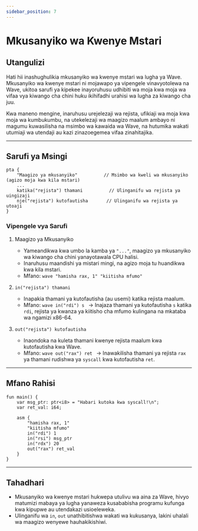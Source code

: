 ```yaml
---
sidebar_position: 7
---
```


# Mkusanyiko wa Kwenye Mstari

## Utangulizi

Hati hii inashughulikia mkusanyiko wa kwenye mstari wa lugha ya Wave.
Mkusanyiko wa kwenye mstari ni mojawapo ya vipengele vinavyotolewa na Wave, ukitoa sarufi ya kipekee inayoruhusu udhibiti wa moja kwa moja wa vifaa vya kiwango cha chini huku ikihifadhi urahisi wa lugha za kiwango cha juu.

Kwa maneno mengine, inaruhusu urejelezaji wa rejista, ufikiaji wa moja kwa moja wa kumbukumbu, na utekelezaji wa maagizo maalum ambayo ni magumu kuwasilisha na msimbo wa kawaida wa Wave, na hutumika wakati utumiaji wa utendaji au kazi zinazoegemea vifaa zinahitajika.

---

## Sarufi ya Msingi

```wave
pta {
    "Maagizo ya mkusanyiko"          // Msimbo wa kweli wa mkusanyiko (agizo moja kwa kila mstari)
    ...
    katika("rejista") thamani          // Ulinganifu wa rejista ya uingizaji
    nje("rejista") kutofautisha       // Ulinganifu wa rejista ya utoaji
}
```

### Vipengele vya Sarufi

1. Maagizo ya Mkusanyiko
    - Yameandikwa kwa umbo la kamba ya `"..."`, maagizo ya mkusanyiko wa kiwango cha chini yanayotawala CPU halisi.
    - Inaruhusu maandishi ya mistari mingi, na agizo moja tu huandikwa kwa kila mstari.
    - Mfano:
           ```wave
           "hamisha rax, 1"
           "kiitisha mfumo"
           ```

2. `in("rejista") thamani`
    - Inapakia thamani ya kutofautisha (au usemi) katika rejista maalum.
    - Mfano:
           ```wave
           in("rdi") s
           ```
        -> Inajaza thamani ya kutofautisha `s` katika `rdi`, rejista ya kwanza ya kiitisho cha mfumo kulingana na mkataba wa ngamizi x86-64.

3. `out("rejista") kutofautisha`
    - Inaondoka na kuleta thamani kwenye rejista maalum kwa kutofautisha kwa Wave.
    - Mfano:
           ```wave
           out("rax") ret
           ```
        -> Inawakilisha thamani ya rejista `rax` ya thamani rudishwa ya `syscall` kwa kutofautisha `ret`.

---

## Mfano Rahisi

```wave
fun main() {
    var msg_ptr: ptr<i8> = "Habari kutoka kwa syscall!\n";
    var ret_val: i64;

    asm {
        "hamisha rax, 1"
        "kiitisha mfumo"
        in("rdi") 1
        in("rsi") msg_ptr
        in("rdx") 20
        out("rax") ret_val
    }
}
```

---

## Tahadhari

- Mkusanyiko wa kwenye mstari hukwepa utulivu wa aina za Wave, hivyo matumizi mabaya ya lugha yanaweza kusababisha programu kufunga kwa kipupwe au utendakazi usioeleweka.
- Ulinganifu wa `in`, `out` unathibitishwa wakati wa kukusanya, lakini uhalali wa maagizo wenyewe hauhakikishiwi.
